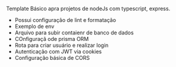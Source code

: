 Template Básico apra projetos de nodeJs com typescript, express.
- Possui configuração de lint e formatação
- Exemplo de env
- Arquivo para subir contaienr de banco de dados
- COnfiguraçã ode prisma ORM
- Rota para criar usuário e realizar login
- Autenticação com JWT via cookies
- Configuração básica de CORS
